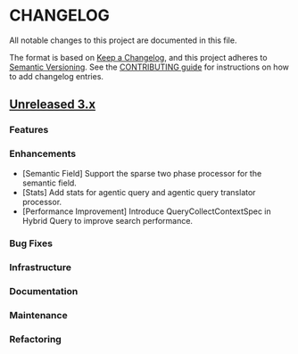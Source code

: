# CHANGELOG
All notable changes to this project are documented in this file.

The format is based on [Keep a Changelog](https://keepachangelog.com/en/1.0.0/), and this project adheres to [Semantic Versioning](https://semver.org/spec/v2.0.0.html). See the [CONTRIBUTING guide](./CONTRIBUTING.md#Changelog) for instructions on how to add changelog entries.

## [Unreleased 3.x](https://github.com/opensearch-project/neural-search/compare/main...HEAD)

### Features

### Enhancements

- [Semantic Field] Support the sparse two phase processor for the semantic field.
- [Stats] Add stats for agentic query and agentic query translator processor.
- [Performance Improvement] Introduce QueryCollectContextSpec in Hybrid Query to improve search performance.

### Bug Fixes

### Infrastructure

### Documentation

### Maintenance

### Refactoring
